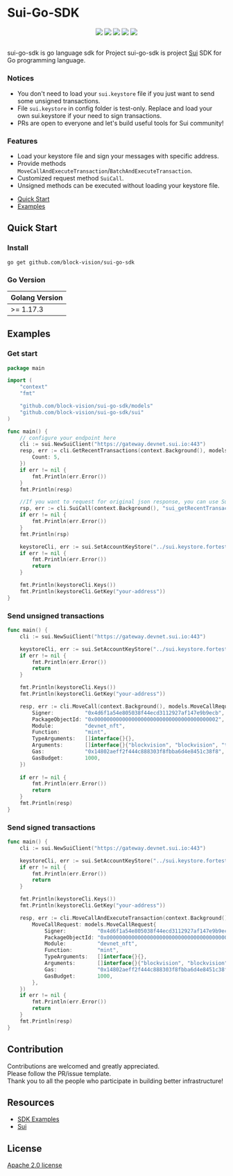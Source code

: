 # Sui-Go-SDK

<p align="center">
    <a href="https://github.com/block-vision/sui-go-sdk/blob/main/.github/workflows/ci.yml"><img src="https://github.com/block-vision/sui-go-sdk/actions/workflows/ci.yml/badge.svg"></a>
    <a href="LICENSE"><img src="https://img.shields.io/badge/License-Apache_2.0-red.svg"></a>
    <a href="https://goreportcard.com/report/github.com/block-vision/sui-go-sdk"><img src="https://goreportcard.com/badge/github.com/securego/gosec"></a>
    <a href="https://pkg.go.dev/github.com/block-vision/sui-go-sdk"> <img src="https://pkg.go.dev/badge/github.com/block-vision/sui-go-sdk.svg"></a>
    <a href="https://discord.gg/Re6prK86Tr"><img src="https://img.shields.io/badge/chat-on%20discord-7289da.svg?sanitize=true"></a>
</p>

##
sui-go-sdk is go language sdk for Project 
sui-go-sdk is project [Sui]() SDK for Go programming language.

### Notices
+ You don't need to load your `sui.keystore` file if you just want to send some unsigned transactions.
+ File `sui.keystore` in config folder is test-only. Replace and load your own sui.keystore if your need to sign transactions. 
+ PRs are open to everyone and let's build useful tools for Sui community!


### Features
+ Load your keystore file and sign your messages with specific address.
+ Provide methods `MoveCallAndExecuteTransaction`/`BatchAndExecuteTransaction`.
+ Customized request method `SuiCall`.
+ Unsigned methods can be executed without loading your keystore file.

* [Quick Start](#Quick-Start)
* [Examples](#Examples)

## Quick Start

### Install 
```shell
go get github.com/block-vision/sui-go-sdk
```

### Go Version
| Golang Version |
|----------------|
| \>= 1.17.3     | 

## Examples

### Get start
```go
package main

import (
	"context"
	"fmt"

	"github.com/block-vision/sui-go-sdk/models"
	"github.com/block-vision/sui-go-sdk/sui"
)

func main() {
	// configure your endpoint here
	cli := sui.NewSuiClient("https://gateway.devnet.sui.io:443")
	resp, err := cli.GetRecentTransactions(context.Background(), models.GetRecentTransactionRequest{
		Count: 5,
	})
	if err != nil {
		fmt.Println(err.Error())
	}
	fmt.Println(resp)

	//If you want to request for original json response, you can use SuiCall().
	rsp, err := cli.SuiCall(context.Background(), "sui_getRecentTransactions", 5)
	if err != nil {
		fmt.Println(err.Error())
	}
	fmt.Println(rsp)

	keystoreCli, err := sui.SetAccountKeyStore("../sui.keystore.fortest")
	if err != nil {
		fmt.Println(err.Error())
		return
	}

	fmt.Println(keystoreCli.Keys())
	fmt.Println(keystoreCli.GetKey("your-address"))
}
```

### Send unsigned transactions

```go
func main() {
	cli := sui.NewSuiClient("https://gateway.devnet.sui.io:443")

	keystoreCli, err := sui.SetAccountKeyStore("../sui.keystore.fortest")
	if err != nil {
		fmt.Println(err.Error())
		return
	}

	fmt.Println(keystoreCli.Keys())
	fmt.Println(keystoreCli.GetKey("your-address"))

	resp, err := cli.MoveCall(context.Background(), models.MoveCallRequest{
		Signer:          "0x4d6f1a54e805038f44ecd3112927af147e9b9ecb",
		PackageObjectId: "0x0000000000000000000000000000000000000002",
		Module:          "devnet_nft",
		Function:        "mint",
		TypeArguments:   []interface{}{},
		Arguments:       []interface{}{"blockvision", "blockvision", "testurl"},
		Gas:             "0x14802aeff2f444c888303f8fbba6d4e8451c38f8",
		GasBudget:       1000,
	})
	
	if err != nil {
		fmt.Println(err.Error())
		return
	}
	fmt.Println(resp)
}
```


### Send signed transactions

```go
func main() {
    cli := sui.NewSuiClient("https://gateway.devnet.sui.io:443")

    keystoreCli, err := sui.SetAccountKeyStore("../sui.keystore.fortest")
    if err != nil {
        fmt.Println(err.Error())
        return
	}

    fmt.Println(keystoreCli.Keys())
    fmt.Println(keystoreCli.GetKey("your-address"))

    resp, err := cli.MoveCallAndExecuteTransaction(context.Background(), models.MoveCallAndExecuteTransactionRequest{
        MoveCallRequest: models.MoveCallRequest{
            Signer:          "0x4d6f1a54e805038f44ecd3112927af147e9b9ecb",
            PackageObjectId: "0x0000000000000000000000000000000000000002",
            Module:          "devnet_nft",
            Function:        "mint",
            TypeArguments:   []interface{}{},
            Arguments:       []interface{}{"blockvision", "blockvision", "testurl"},
            Gas:             "0x14802aeff2f444c888303f8fbba6d4e8451c38f8",
            GasBudget:       1000,
        },
    })
    if err != nil {
        fmt.Println(err.Error())
        return
    }
    fmt.Println(resp)
}
```

## Contribution  
Contributions are welcomed and greatly appreciated.   
Please follow the PR/issue template.  
Thank you to all the people who participate in building better infrastructure! 

## Resources
+ [SDK Examples](https://github.com/block-vision/sui-go-sdk/tree/main/examples)
+ [Sui](https://github.com/MystenLabs/sui)


## License 
[Apache 2.0 license](LICENSE)




